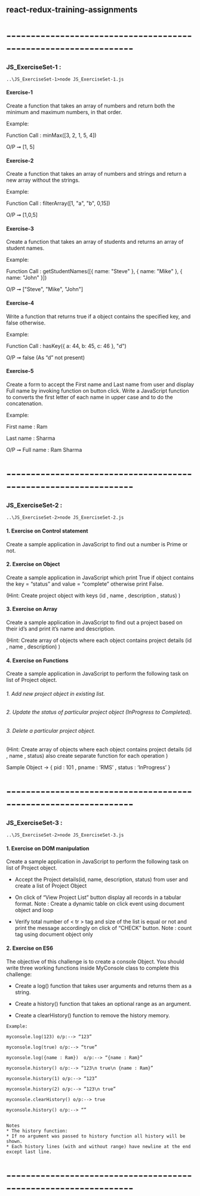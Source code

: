 ## react-redux-training-assignments

# ----------------------------------------------------------------

### JS_ExerciseSet-1 : 

 ```
..\JS_ExerciseSet-1>node JS_ExerciseSet-1.js
```
 
#### Exercise-1 

Create a function that takes an array of numbers and return both the minimum and maximum numbers, in that order.

Example:

Function Call : minMax([3, 2, 1, 5, 4]) 

O/P ➞ [1, 5]

#### Exercise-2 

Create a function that takes an array of numbers and strings and return a new array without the strings.

Example:

Function Call : filterArray([1, "a", "b", 0,15])

O/P ➞ [1,0,5]

#### Exercise-3 

Create a function that takes an array of students and returns an array of student names.

Example:

Function Call : getStudentNames([{ name: "Steve" },
                             { name: "Mike" },
                             { name: "John" }])
                             

O/P ➞ ["Steve", "Mike", "John"]

#### Exercise-4 

Write a function that returns true if a object contains the specified key, and false otherwise.

Example:

Function Call : hasKey({ a: 44, b: 45, c: 46 }, "d")

O/P ➞ false  (As “d” not present)


#### Exercise-5 

Create a form to accept the First name and Last name from user and display Full name by invoking function on button click.
Write a JavaScript function to converts the first letter of each name in upper case and to do the concatenation.

Example: 

First name : Ram

Last name :  Sharma

O/P ➞ Full name : Ram Sharma

# ----------------------------------------------------------------

### JS_ExerciseSet-2 : 
```
..\JS_ExerciseSet-2>node JS_ExerciseSet-2.js
```
#### 1. Exercise on Control statement

Create a sample application in JavaScript to find out a number is Prime or  not.

#### 2. Exercise on Object

Create a sample application in JavaScript which print True if object contains the key = “status” and value = “complete” otherwise print False.

(Hint:  Create project object with keys (id , name , description , status) ) 

#### 3. Exercise on Array

Create a sample application in JavaScript to find out a project based on their id’s and print it’s name and description.

(Hint:  Create array of objects where each object contains project details (id , name , description) )

#### 4. Exercise on Functions

Create a sample application in JavaScript to perform the following task on list of Project object.

###### 1.      Add new project object in existing list.

###### 2.     Update the status of particular project object (InProgress to Completed).

###### 3.     Delete a particular project object.

(Hint:  Create array of objects where each object contains project details (id , name , status) also create separate function for each operation )

Sample Object → { pid : 101 , pname : ‘RMS’ , status : ‘InProgress’ }

# ----------------------------------------------------------------
### JS_ExerciseSet-3 : 
```
..\JS_ExerciseSet-2>node JS_ExerciseSet-3.js
```
#### 1. Exercise on DOM manipulation

Create a sample application in JavaScript to perform the following task on list of Project object.

- Accept the Project details(id, name, description, status) from user and create a list of Project Object

- On click of “View Project List” button display all records in a tabular format.
  Note : Create a dynamic table on click event using document object and loop
  
- Verify total number of  < tr > tag and size of the list is equal or not and print the message accordingly on click of “CHECK” button.
  Note :  count <tr> tag using document object only 
 
#### 2. Exercise on ES6 

The objective of this challenge is to create a console Object. You should write three working functions inside MyConsole class to complete this challenge:

- Create a log() function that takes user arguments and returns them as a string.

- Create a history() function that takes an optional range as an argument.

- Create a clearHistory() function to remove the history memory.

``` 
Example:

myconsole.log(123) o/p:--> “123”

myconsole.log(true) o/p:--> “true”

myconsole.log({name : Ram})  o/p:--> “{name : Ram}”

myconsole.history() o/p:--> “123\n true\n {name : Ram}”

myconsole.history(1) o/p:--> “123”

myconsole.history(2) o/p:--> “123\n true”

myconsole.clearHistory() o/p:--> true

myconsole.history() o/p:--> “”


Notes
* The history function:
* If no argument was passed to history function all history will be shown.
* Each history lines (with and without range) have newline at the end except last line.

```


# ----------------------------------------------------------------
